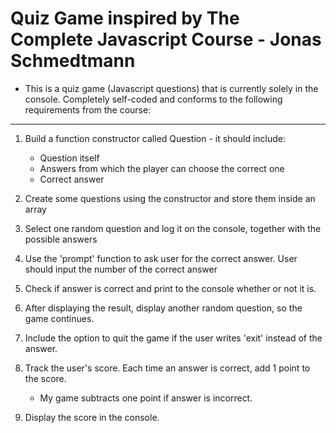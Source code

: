 # Quiz Game inspired by The Complete Javascript Course - Jonas Schmedtmann

* This is a quiz game (Javascript questions) that is currently solely in the console. Completely self-coded and conforms to the following requirements from the course:

---

1. Build a function constructor called Question - it should include:
    * Question itself
    * Answers from which the player can choose the correct one
    * Correct answer 

2. Create some questions using the constructor and store them inside an array

4. Select one random question and log it on the console, together with the possible answers 

5. Use the 'prompt' function to ask user for the correct answer. User should input the number of the correct answer

6. Check if answer is correct and print to the console whether or not it is. 

7. After displaying the result, display another random question, so the game continues.

8. Include the option to quit the game if the user writes 'exit' instead of the answer.

9. Track the user's score. Each time an answer is correct, add 1 point to the score.
    * My game subtracts one point if answer is incorrect. 

10. Display the score in the console.